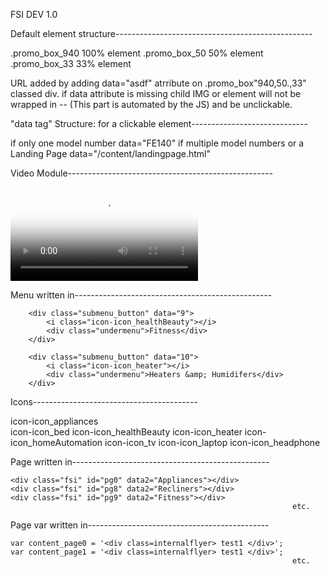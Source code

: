 FSI DEV 1.0

Default element structure-------------------------------------------------
<div class=""></div>
.promo_box_940   100% element
.promo_box_50     50% element
.promo_box_33     33% element

URL added by adding data="asdf" atrribute on .promo_box"940,50.,33" classed div.
if data attribute is missing child IMG or element will not be wrapped in
<a href="{url in data tag or URL to Model #}" title="{model # or url in data tag}"></a> -- (This part is automated by the JS)
and be unclickable.



"data tag" Structure: for a clickable element-----------------------------

if only one model number  data="FE140"
if multiple model numbers or a Landing Page data="/content/landingpage.html"


Video Module---------------------------------------------------

<video poster="/images/promos/flyer-4-30-17-pg3-hero2.jpg">
<source src="/images/promos/pureWash_Pro-HIW.mp4" type="video/mp4">
Your browser does not support this video
</video>


Menu written in-------------------------------------------------
        
        <div class="submenu_button" data="9">
            <i class="icon-icon_healthBeauty"></i>
            <div class="undermenu">Fitness</div>
        </div>

        <div class="submenu_button" data="10">
            <i class="icon-icon_heater"></i>
            <div class="undermenu">Heaters &amp; Humidifers</div>
        </div>


Icons-----------------------------------------   

icon-icon_appliances        
icon-icon_bed
icon-icon_healthBeauty
icon-icon_heater
icon-icon_homeAutomation
icon-icon_tv
icon-icon_laptop
icon-icon_headphone



Page written in-------------------------------------------------

    <div class="fsi" id="pg0" data2="Appliances"></div>
    <div class="fsi" id="pg8" data2="Recliners"></div>
    <div class="fsi" id="pg9" data2="Fitness"></div>
                                                                   etc.

Page var written in---------------------------------------------

    var content_page0 = '<div class=internalflyer> test1 </div>';
    var content_page1 = '<div class=internalflyer> test1 </div>';
                                                                   etc.


